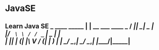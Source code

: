 # JavaSE
Learn Java SE
     _                    ____  _____ 
    | | __ ___   ____ _  / ___|| ____|
 _  | |/ _` \ \ / / _` | \___ \|  _|  
| |_| | (_| |\ V / (_| |  ___) | |___ 
 \___/ \__,_| \_/ \__,_| |____/|_____|
----------------------------------------------------------------------------------------------------------------------------------
